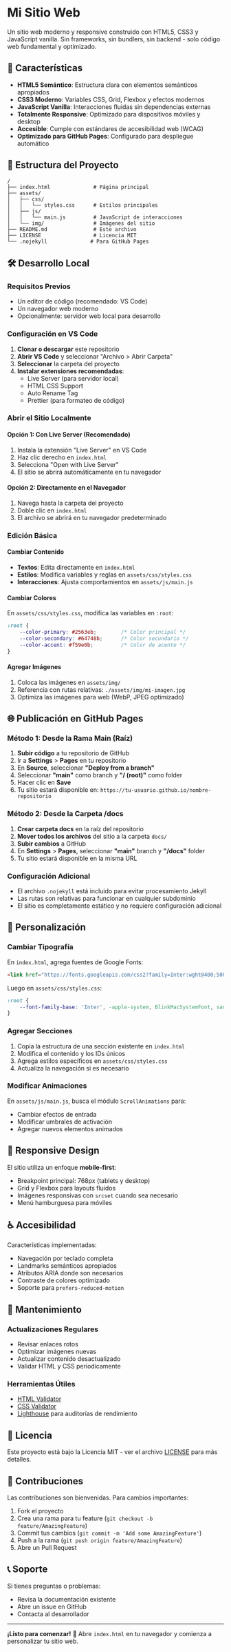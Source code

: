 # Mi Sitio Web

Un sitio web moderno y responsive construido con HTML5, CSS3 y JavaScript vanilla. Sin frameworks, sin bundlers, sin backend - solo código web fundamental y optimizado.

## 🚀 Características

- **HTML5 Semántico**: Estructura clara con elementos semánticos apropiados
- **CSS3 Moderno**: Variables CSS, Grid, Flexbox y efectos modernos
- **JavaScript Vanilla**: Interacciones fluidas sin dependencias externas
- **Totalmente Responsive**: Optimizado para dispositivos móviles y desktop
- **Accesible**: Cumple con estándares de accesibilidad web (WCAG)
- **Optimizado para GitHub Pages**: Configurado para despliegue automático

## 📁 Estructura del Proyecto

```
/
├── index.html              # Página principal
├── assets/
│   ├── css/
│   │   └── styles.css      # Estilos principales
│   ├── js/
│   │   └── main.js         # JavaScript de interacciones
│   └── img/                # Imágenes del sitio
├── README.md               # Este archivo
├── LICENSE                 # Licencia MIT
└── .nojekyll              # Para GitHub Pages
```

## 🛠️ Desarrollo Local

### Requisitos Previos

- Un editor de código (recomendado: VS Code)
- Un navegador web moderno
- Opcionalmente: servidor web local para desarrollo

### Configuración en VS Code

1. **Clonar o descargar** este repositorio
2. **Abrir VS Code** y seleccionar "Archivo > Abrir Carpeta"
3. **Seleccionar** la carpeta del proyecto
4. **Instalar extensiones recomendadas**:
   - Live Server (para servidor local)
   - HTML CSS Support
   - Auto Rename Tag
   - Prettier (para formateo de código)

### Abrir el Sitio Localmente

#### Opción 1: Con Live Server (Recomendado)
1. Instala la extensión "Live Server" en VS Code
2. Haz clic derecho en `index.html`
3. Selecciona "Open with Live Server"
4. El sitio se abrirá automáticamente en tu navegador

#### Opción 2: Directamente en el Navegador
1. Navega hasta la carpeta del proyecto
2. Doble clic en `index.html`
3. El archivo se abrirá en tu navegador predeterminado

### Edición Básica

#### Cambiar Contenido
- **Textos**: Edita directamente en `index.html`
- **Estilos**: Modifica variables y reglas en `assets/css/styles.css`
- **Interacciones**: Ajusta comportamientos en `assets/js/main.js`

#### Cambiar Colores
En `assets/css/styles.css`, modifica las variables en `:root`:
```css
:root {
    --color-primary: #2563eb;        /* Color principal */
    --color-secondary: #64748b;      /* Color secundario */
    --color-accent: #f59e0b;         /* Color de acento */
}
```

#### Agregar Imágenes
1. Coloca las imágenes en `assets/img/`
2. Referencia con rutas relativas: `./assets/img/mi-imagen.jpg`
3. Optimiza las imágenes para web (WebP, JPEG optimizado)

## 🌐 Publicación en GitHub Pages

### Método 1: Desde la Rama Main (Raíz)

1. **Subir código** a tu repositorio de GitHub
2. Ir a **Settings** > **Pages** en tu repositorio
3. En **Source**, seleccionar **"Deploy from a branch"**
4. Seleccionar **"main"** como branch y **"/ (root)"** como folder
5. Hacer clic en **Save**
6. Tu sitio estará disponible en: `https://tu-usuario.github.io/nombre-repositorio`

### Método 2: Desde la Carpeta /docs

1. **Crear carpeta docs** en la raíz del repositorio
2. **Mover todos los archivos** del sitio a la carpeta `docs/`
3. **Subir cambios** a GitHub
4. En **Settings** > **Pages**, seleccionar **"main"** branch y **"/docs"** folder
5. Tu sitio estará disponible en la misma URL

### Configuración Adicional

- El archivo `.nojekyll` está incluido para evitar procesamiento Jekyll
- Las rutas son relativas para funcionar en cualquier subdominio
- El sitio es completamente estático y no requiere configuración adicional

## 🎨 Personalización

### Cambiar Tipografía
En `index.html`, agrega fuentes de Google Fonts:
```html
<link href="https://fonts.googleapis.com/css2?family=Inter:wght@400;500;700&display=swap" rel="stylesheet">
```

Luego en `assets/css/styles.css`:
```css
:root {
    --font-family-base: 'Inter', -apple-system, BlinkMacSystemFont, sans-serif;
}
```

### Agregar Secciones
1. Copia la estructura de una sección existente en `index.html`
2. Modifica el contenido y los IDs únicos
3. Agrega estilos específicos en `assets/css/styles.css`
4. Actualiza la navegación si es necesario

### Modificar Animaciones
En `assets/js/main.js`, busca el módulo `ScrollAnimations` para:
- Cambiar efectos de entrada
- Modificar umbrales de activación
- Agregar nuevos elementos animados

## 📱 Responsive Design

El sitio utiliza un enfoque **mobile-first**:
- Breakpoint principal: 768px (tablets y desktop)
- Grid y Flexbox para layouts fluidos
- Imágenes responsivas con `srcset` cuando sea necesario
- Menú hamburguesa para móviles

## ♿ Accesibilidad

Características implementadas:
- Navegación por teclado completa
- Landmarks semánticos apropiados
- Atributos ARIA donde son necesarios
- Contraste de colores optimizado
- Soporte para `prefers-reduced-motion`

## 🔧 Mantenimiento

### Actualizaciones Regulares
- Revisar enlaces rotos
- Optimizar imágenes nuevas
- Actualizar contenido desactualizado
- Validar HTML y CSS periodicamente

### Herramientas Útiles
- [HTML Validator](https://validator.w3.org/)
- [CSS Validator](https://jigsaw.w3.org/css-validator/)
- [Lighthouse](https://developers.google.com/web/tools/lighthouse) para auditorías de rendimiento

## 📄 Licencia

Este proyecto está bajo la Licencia MIT - ver el archivo [LICENSE](LICENSE) para más detalles.

## 🤝 Contribuciones

Las contribuciones son bienvenidas. Para cambios importantes:
1. Fork el proyecto
2. Crea una rama para tu feature (`git checkout -b feature/AmazingFeature`)
3. Commit tus cambios (`git commit -m 'Add some AmazingFeature'`)
4. Push a la rama (`git push origin feature/AmazingFeature`)
5. Abre un Pull Request

## 📞 Soporte

Si tienes preguntas o problemas:
- Revisa la documentación existente
- Abre un issue en GitHub
- Contacta al desarrollador

---

**¡Listo para comenzar!** 🎉 Abre `index.html` en tu navegador y comienza a personalizar tu sitio web.